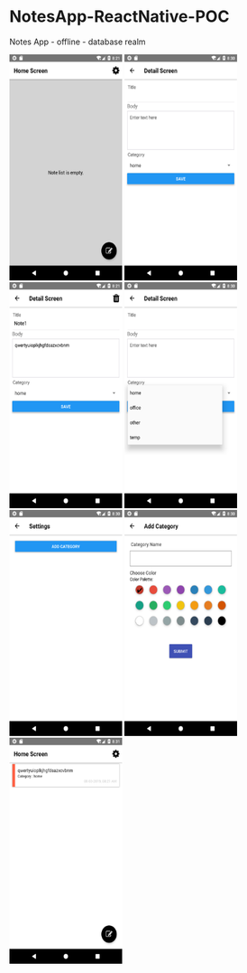 # NotesApp-ReactNative-POC
Notes App - offline - database realm

<img src="https://github.com/patilvg89/NotesApp/blob/master/screenshot/1.png" width="200" height="400">

<img src="https://github.com/patilvg89/NotesApp/blob/master/screenshot/2.png" width="200" height="400">

<img src="https://github.com/patilvg89/NotesApp/blob/master/screenshot/2.1.png" width="200" height="400">

<img src="https://github.com/patilvg89/NotesApp/blob/master/screenshot/3.png" width="200" height="400">

<img src="https://github.com/patilvg89/NotesApp/blob/master/screenshot/4.png" width="200" height="400">

<img src="https://github.com/patilvg89/NotesApp/blob/master/screenshot/5.png" width="200" height="400">

<img src="https://github.com/patilvg89/NotesApp/blob/master/screenshot/6.png" width="200" height="400">

